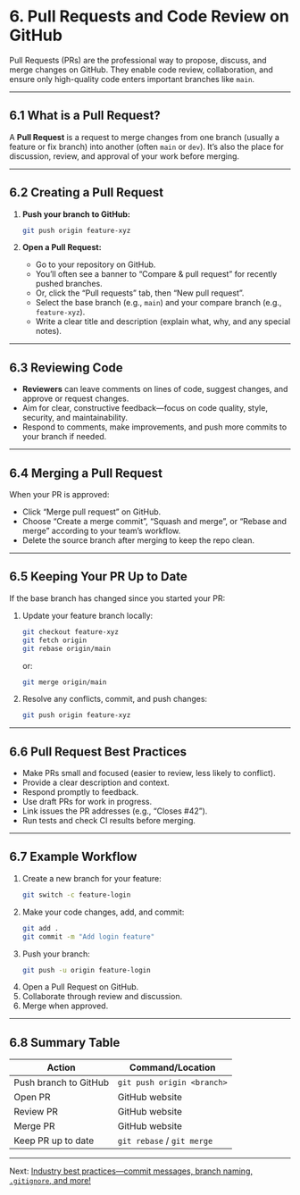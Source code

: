 # 6. Pull Requests and Code Review on GitHub

Pull Requests (PRs) are the professional way to propose, discuss, and merge changes on GitHub. They enable code review, collaboration, and ensure only high-quality code enters important branches like `main`.

---

## 6.1 What is a Pull Request?

A **Pull Request** is a request to merge changes from one branch (usually a feature or fix branch) into another (often `main` or `dev`). It’s also the place for discussion, review, and approval of your work before merging.

---

## 6.2 Creating a Pull Request

1. **Push your branch to GitHub:**
   ```bash
   git push origin feature-xyz
   ```

2. **Open a Pull Request:**
   - Go to your repository on GitHub.
   - You’ll often see a banner to “Compare & pull request” for recently pushed branches.
   - Or, click the “Pull requests” tab, then “New pull request”.
   - Select the base branch (e.g., `main`) and your compare branch (e.g., `feature-xyz`).
   - Write a clear title and description (explain what, why, and any special notes).

---

## 6.3 Reviewing Code

- **Reviewers** can leave comments on lines of code, suggest changes, and approve or request changes.
- Aim for clear, constructive feedback—focus on code quality, style, security, and maintainability.
- Respond to comments, make improvements, and push more commits to your branch if needed.

---

## 6.4 Merging a Pull Request

When your PR is approved:
- Click “Merge pull request” on GitHub.
- Choose “Create a merge commit”, “Squash and merge”, or “Rebase and merge” according to your team’s workflow.
- Delete the source branch after merging to keep the repo clean.

---

## 6.5 Keeping Your PR Up to Date

If the base branch has changed since you started your PR:
1. Update your feature branch locally:
   ```bash
   git checkout feature-xyz
   git fetch origin
   git rebase origin/main
   ```
   or:
   ```bash
   git merge origin/main
   ```
2. Resolve any conflicts, commit, and push changes:
   ```bash
   git push origin feature-xyz
   ```

---

## 6.6 Pull Request Best Practices

- Make PRs small and focused (easier to review, less likely to conflict).
- Provide a clear description and context.
- Respond promptly to feedback.
- Use draft PRs for work in progress.
- Link issues the PR addresses (e.g., “Closes #42”).
- Run tests and check CI results before merging.

---

## 6.7 Example Workflow

1. Create a new branch for your feature:
   ```bash
   git switch -c feature-login
   ```
2. Make your code changes, add, and commit:
   ```bash
   git add .
   git commit -m "Add login feature"
   ```
3. Push your branch:
   ```bash
   git push -u origin feature-login
   ```
4. Open a Pull Request on GitHub.
5. Collaborate through review and discussion.
6. Merge when approved.

---

## 6.8 Summary Table

| Action                     | Command/Location              |
|----------------------------|-------------------------------|
| Push branch to GitHub      | `git push origin <branch>`    |
| Open PR                    | GitHub website                |
| Review PR                  | GitHub website                |
| Merge PR                   | GitHub website                |
| Keep PR up to date         | `git rebase` / `git merge`    |

---

Next: [Industry best practices—commit messages, branch naming, `.gitignore`, and more!](./07-industry-best-practices.md)
